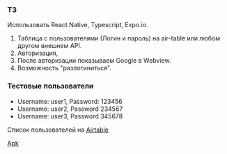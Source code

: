 ### ТЗ

Использовать React Native, Typescript, Expo.io.

1. Таблица с пользователями (Логин и пароль) на air-table или любом другом внешнем API.
2. Авторизация,
3. После авторизации показываем Google в Webview.
4. Возможность "разлогиниться".

### Тестовые пользователи

- Username: user1, Password: 123456
- Username: user2, Password 234567
- Username: user3, Password 345678

Список пользователей на [Airtable](https://airtable.com/shrvwW56tkDa3YOfB)

[Apk](https://expo.dev/artifacts/eas/mpjYBHssJRxxvo7pboB5vD.apk)
